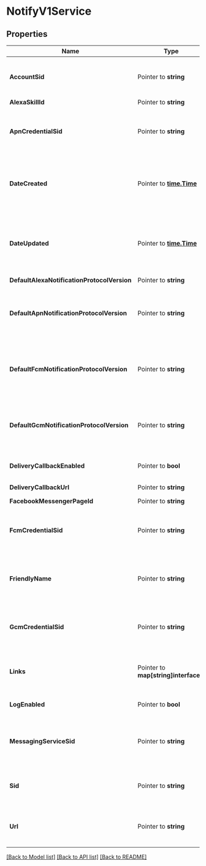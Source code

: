 # NotifyV1Service

## Properties

Name | Type | Description | Notes
------------ | ------------- | ------------- | -------------
**AccountSid** | Pointer to **string** | The SID of the Account that created the resource |
**AlexaSkillId** | Pointer to **string** | Deprecated |
**ApnCredentialSid** | Pointer to **string** | The SID of the Credential to use for APN Bindings |
**DateCreated** | Pointer to [**time.Time**](time.Time.md) | The RFC 2822 date and time in GMT when the resource was created |
**DateUpdated** | Pointer to [**time.Time**](time.Time.md) | The RFC 2822 date and time in GMT when the resource was last updated |
**DefaultAlexaNotificationProtocolVersion** | Pointer to **string** | Deprecated |
**DefaultApnNotificationProtocolVersion** | Pointer to **string** | The protocol version to use for sending APNS notifications |
**DefaultFcmNotificationProtocolVersion** | Pointer to **string** | The protocol version to use for sending FCM notifications |
**DefaultGcmNotificationProtocolVersion** | Pointer to **string** | The protocol version to use for sending GCM notifications |
**DeliveryCallbackEnabled** | Pointer to **bool** | Enable delivery callbacks |
**DeliveryCallbackUrl** | Pointer to **string** | Webhook URL |
**FacebookMessengerPageId** | Pointer to **string** | Deprecated |
**FcmCredentialSid** | Pointer to **string** | The SID of the Credential to use for FCM Bindings |
**FriendlyName** | Pointer to **string** | The string that you assigned to describe the resource |
**GcmCredentialSid** | Pointer to **string** | The SID of the Credential to use for GCM Bindings |
**Links** | Pointer to **map[string]interface{}** | The URLs of the resources related to the service |
**LogEnabled** | Pointer to **bool** | Whether to log notifications |
**MessagingServiceSid** | Pointer to **string** | The SID of the Messaging Service to use for SMS Bindings |
**Sid** | Pointer to **string** | The unique string that identifies the resource |
**Url** | Pointer to **string** | The absolute URL of the Service resource |

[[Back to Model list]](../README.md#documentation-for-models) [[Back to API list]](../README.md#documentation-for-api-endpoints) [[Back to README]](../README.md)


